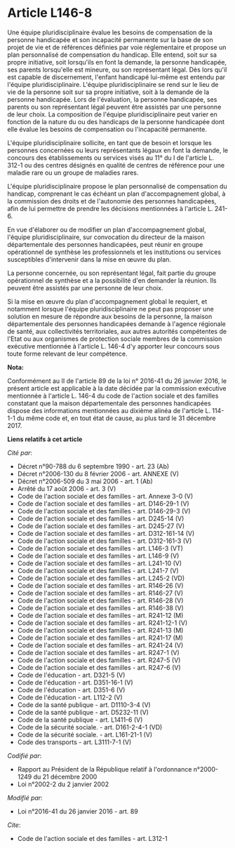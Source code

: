 # Article L146-8

Une équipe pluridisciplinaire évalue les besoins de compensation de la personne handicapée et son incapacité permanente sur
la base de son projet de vie et de références définies par voie réglementaire et propose un plan personnalisé de compensation
du handicap. Elle entend, soit sur sa propre initiative, soit lorsqu'ils en font la demande, la personne handicapée, ses
parents lorsqu'elle est mineure, ou son représentant légal. Dès lors qu'il est capable de discernement, l'enfant handicapé
lui-même est entendu par l'équipe pluridisciplinaire. L'équipe pluridisciplinaire se rend sur le lieu de vie de la personne
soit sur sa propre initiative, soit à la demande de la personne handicapée. Lors de l'évaluation, la personne handicapée, ses
parents ou son représentant légal peuvent être assistés par une personne de leur choix. La composition de l'équipe
pluridisciplinaire peut varier en fonction de la nature du ou des handicaps de la personne handicapée dont elle évalue les
besoins de compensation ou l'incapacité permanente. 

L'équipe pluridisciplinaire sollicite, en tant que de besoin et lorsque les personnes concernées ou leurs représentants
légaux en font la demande, le concours des établissements ou services visés au 11° du I de l'article L. 312-1 ou des centres
désignés en qualité de centres de référence pour une maladie rare ou un groupe de maladies rares.

L'équipe pluridisciplinaire propose le plan personnalisé de compensation du handicap, comprenant le cas échéant un plan
d'accompagnement global, à la commission des droits et de l'autonomie des personnes handicapées, afin de lui permettre de
prendre les décisions mentionnées à l'article L. 241-6. 

En vue d'élaborer ou de modifier un plan d'accompagnement global, l'équipe pluridisciplinaire, sur convocation du directeur
de la maison départementale des personnes handicapées, peut réunir en groupe opérationnel de synthèse les professionnels et
les institutions ou services susceptibles d'intervenir dans la mise en œuvre du plan. 

La personne concernée, ou son représentant légal, fait partie du groupe opérationnel de synthèse et a la possibilité d'en
demander la réunion. Ils peuvent être assistés par une personne de leur choix. 

Si la mise en œuvre du plan d'accompagnement global le requiert, et notamment lorsque l'équipe pluridisciplinaire ne peut pas
proposer une solution en mesure de répondre aux besoins de la personne, la maison départementale des personnes handicapées
demande à l'agence régionale de santé, aux collectivités territoriales, aux autres autorités compétentes de l'Etat ou aux
organismes de protection sociale membres de la commission exécutive mentionnée à l'article L. 146-4 d'y apporter leur
concours sous toute forme relevant de leur compétence.

**Nota:**

Conformément au II de l'article 89 de la loi n° 2016-41 du 26 janvier 2016, le présent article est applicable à la date
décidée par la commission exécutive mentionnée à l'article L. 146-4 du code de l'action sociale et des familles constatant
que la maison départementale des personnes handicapées dispose des informations mentionnées au dixième alinéa de l'article L.
114-1-1 du même code et, en tout état de cause, au plus tard le 31 décembre 2017.

**Liens relatifs à cet article**

_Cité par_:

  - Décret n°90-788 du 6 septembre 1990 - art. 23 (Ab)
  - Décret n°2006-130 du 8 février 2006 - art. ANNEXE (V)
  - Décret n°2006-509 du 3 mai 2006 - art. 1 (Ab)
  - Arrêté du 17 août 2006 - art. 3 (V)
  - Code de l'action sociale et des familles - art. Annexe 3-0 (V)
  - Code de l'action sociale et des familles - art. D146-29-1 (V)
  - Code de l'action sociale et des familles - art. D146-29-3 (V)
  - Code de l'action sociale et des familles - art. D245-14 (V)
  - Code de l'action sociale et des familles - art. D245-27 (V)
  - Code de l'action sociale et des familles - art. D312-161-14 (V)
  - Code de l'action sociale et des familles - art. D312-161-3 (V)
  - Code de l'action sociale et des familles - art. L146-3 (VT)
  - Code de l'action sociale et des familles - art. L146-9 (V)
  - Code de l'action sociale et des familles - art. L241-10 (V)
  - Code de l'action sociale et des familles - art. L241-7 (V)
  - Code de l'action sociale et des familles - art. L245-2 (VD)
  - Code de l'action sociale et des familles - art. R146-26 (V)
  - Code de l'action sociale et des familles - art. R146-27 (V)
  - Code de l'action sociale et des familles - art. R146-28 (V)
  - Code de l'action sociale et des familles - art. R146-38 (V)
  - Code de l'action sociale et des familles - art. R241-12 (M)
  - Code de l'action sociale et des familles - art. R241-12-1 (V)
  - Code de l'action sociale et des familles - art. R241-13 (M)
  - Code de l'action sociale et des familles - art. R241-17 (M)
  - Code de l'action sociale et des familles - art. R241-24 (V)
  - Code de l'action sociale et des familles - art. R247-1 (V)
  - Code de l'action sociale et des familles - art. R247-5 (V)
  - Code de l'action sociale et des familles - art. R247-6 (V)
  - Code de l'éducation - art. D321-5 (V)
  - Code de l'éducation - art. D351-16-1 (V)
  - Code de l'éducation - art. D351-6 (V)
  - Code de l'éducation - art. L112-2 (V)
  - Code de la santé publique - art. D1110-3-4 (V)
  - Code de la santé publique - art. D5232-11 (V)
  - Code de la santé publique - art. L1411-6 (V)
  - Code de la sécurité sociale. - art. D161-2-4-1 (VD)
  - Code de la sécurité sociale. - art. L161-21-1 (V)
  - Code des transports - art. L3111-7-1 (V)

_Codifié par_:

  - Rapport au Président de la République relatif à l'ordonnance n°2000-1249 du 21 décembre 2000
  - Loi n°2002-2 du 2 janvier 2002

_Modifié par_:

  - Loi n°2016-41 du 26 janvier 2016 - art. 89

_Cite_:

  - Code de l'action sociale et des familles - art. L312-1
